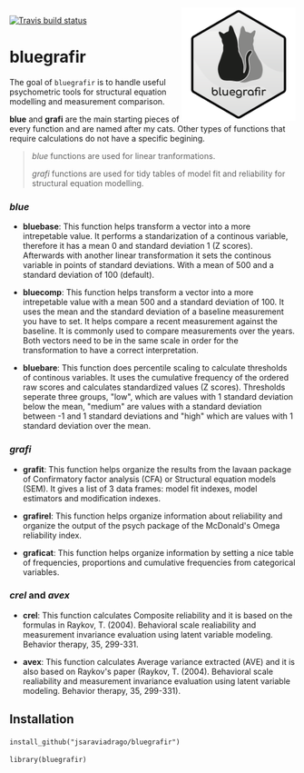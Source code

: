 


<img align="right" width="200" height="200" src="bluegrafir.PNG">

  <!-- badges: start -->
  [![Travis build status](https://travis-ci.org/jsaraviadrago/bluegrafi.svg?branch=master)](https://travis-ci.org/jsaraviadrago/bluegrafi)
  <!-- badges: end -->

# **bluegrafir** 

The goal of `bluegrafir` is to handle useful psychometric tools for structural equation modelling and measurement comparison. 

**blue** and **grafi** are the main starting pieces of every function and are named after my cats. Other types of functions that require calculations do not have a specific begining. 

> _blue_ functions are used for linear tranformations. 
>
> _grafi_ functions are used for tidy tables of model fit and reliability for structural equation modelling. 

### _blue_


- **bluebase**: This function helps transform a vector into a more intrepetable value. It performs a standarization of a continous variable, therefore it has a mean 0 and standard deviation 1 (Z scores). Afterwards with another linear transformation it sets the continous variable in points of standard deviations. With a mean of 500 and a standard deviation of 100 (default).

- **bluecomp**: This function helps transform a vector into a more intrepetable value with a mean 500 and a standard deviation of 100. It uses the mean and the standard deviation of a baseline measurement you have to set. It helps compare a recent measurement against the baseline. It is commonly used to compare measurements over the years. Both vectors need to be in the same scale in order for the transformation to have a correct interpretation.

- **bluebare**: This function does percentile scaling to calculate thresholds of continous variables. It uses the cumulative frequency of the ordered raw scores and calculates standardized values (Z scores). Thresholds seperate three groups, "low", which are values with 1 standard deviation below the mean, "medium" are values with a standard deviation between -1 and 1 standard deviations and "high" which are values with 1 standard deviation over the mean.  

### _grafi_

- **grafit**: This function helps organize the  results from the lavaan package of Confirmatory factor analysis (CFA) or Structural equation models (SEM). It gives a list of 3 data frames: model fit indexes, model estimators and modification indexes. 

- **grafirel**: This function helps organize information about reliability and organize the output of the psych package of the McDonald's Omega reliability index. 

- **graficat**: This function helps organize information by setting a nice table of frequencies, proportions and cumulative frequencies from categorical variables. 

### _crel_ and _avex_

- **crel**: This function calculates Composite reliability and it is based on the formulas in Raykov, T. (2004). Behavioral scale realiability and measurement invariance evaluation using latent variable modeling. Behavior therapy, 35, 299-331.

- **avex**: This function calculates Average variance extracted (AVE) and it is also based on Raykov's paper (Raykov, T. (2004). Behavioral scale realiability and measurement invariance evaluation using latent variable modeling. Behavior therapy, 35, 299-331).

## **Installation**

`install_github("jsaraviadrago/bluegrafir")`

`library(bluegrafir)`

